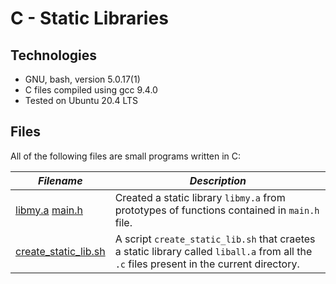 # C - Static Libraries

## Technologies

  * GNU, bash, version 5.0.17(1)
  * C files compiled using gcc 9.4.0
  * Tested on Ubuntu 20.4 LTS

## Files

All of the following files are small programs written in C:

| ***Filename*** | ***Description*** |
|----------------|-------------------|
|[libmy.a](libmy.a) [main.h](main.h)| Created a static library `libmy.a` from prototypes of functions contained in `main.h` file. |
|[create_static_lib.sh](create_static_lib.sh)| A script `create_static_lib.sh` that craetes a static library called `liball.a` from all the `.c` files present in the current directory. |
